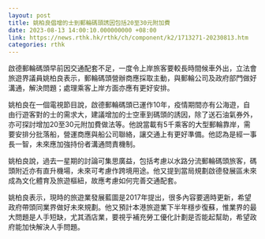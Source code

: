 ```yaml
---
layout: post
title: 姚柏良倡增的士到郵輪碼頭誘因包括20至30元附加費
date: 2023-08-13 14:00:10.000000000 +08:00
link: https://news.rthk.hk/rthk/ch/component/k2/1713271-20230813.htm
categories: rthk
---
```


啟德郵輪碼頭早前因交通配套不足，一度令上岸旅客要較長時間候車外出，立法會旅遊界議員姚柏良表示，郵輪碼頭營辦商應採取主動，與郵輪公司及政府部門做好溝通，解決問題；處理乘客上岸方面亦應有更好安排。

姚柏良在一個電視節目說，啟德郵輪碼頭已運作10年，疫情期間亦有公海遊，自由行遊客對的士的需求大，建議增加的士空車到碼頭的誘因，除了送石油氣券外，亦可探討增加20至30元附加費做法等。他說當載有5千乘客的大型郵輪靠岸，需要安排分批落船，營運商應與船公司聯絡，讓交通上有更好準備。他認為是經一事長一智，未來應加強持份者溝通問責機制。

姚柏良說，過去一星期的討論可集思廣益，包括考慮以水路分流郵輪碼頭旅客，碼頭附近亦有直升機場，未來可考慮作跨境用途。他又提到當局規劃啟德發展區未來成為文化體育及旅遊樞紐，故應考慮如何完善交通配套。

姚柏良表示，現時的旅遊業發展藍圖是2017年提出，很多內容要適時更新，希望政府帶頭同業界做好未來規劃。他又預計本港旅遊業下半年穩步復蘇，惟業界的最大問題是人手短缺，尤其酒店業，要視乎補充勞工優化計劃是否能起幫助，希望政府能加快解決人手問題。
